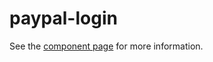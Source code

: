 paypal-login
================

See the [component page](http://leoj.js.org/personal/PayPal-login) for more information.

